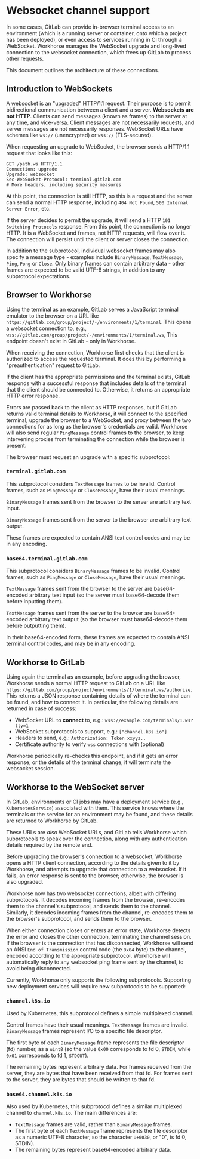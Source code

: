 # Websocket channel support

In some cases, GitLab can provide in-browser terminal access to an
environment (which is a running server or container, onto which a
project has been deployed), or even access to services running in CI
through a WebSocket. Workhorse manages the WebSocket upgrade and
long-lived connection to the websocket connection, which frees
up GitLab to process other requests.

This document outlines the architecture of these connections.

## Introduction to WebSockets

A websocket is an "upgraded" HTTP/1.1 request. Their purpose is to
permit bidirectional communication between a client and a server.
**Websockets are not HTTP**. Clients can send messages (known as
frames) to the server at any time, and vice-versa. Client messages
are not necessarily requests, and server messages are not necessarily
responses. WebSocket URLs have schemes like `ws://` (unencrypted) or
`wss://` (TLS-secured).

When requesting an upgrade to WebSocket, the browser sends a HTTP/1.1
request that looks like this:

```
GET /path.ws HTTP/1.1
Connection: upgrade
Upgrade: websocket
Sec-WebSocket-Protocol: terminal.gitlab.com
# More headers, including security measures
```

At this point, the connection is still HTTP, so this is a request and
the server can send a normal HTTP response, including `404 Not Found`,
`500 Internal Server Error`, etc.

If the server decides to permit the upgrade, it will send a HTTP
`101 Switching Protocols` response. From this point, the connection
is no longer HTTP. It is a WebSocket and frames, not HTTP requests,
will flow over it. The connection will persist until the client or
server closes the connection.

In addition to the subprotocol, individual websocket frames may
also specify a message type - examples include `BinaryMessage`,
`TextMessage`, `Ping`, `Pong` or `Close`. Only binary frames can
contain arbitrary data - other frames are expected to be valid
UTF-8 strings, in addition to any subprotocol expectations.

## Browser to Workhorse

Using the terminal as an example, GitLab serves a JavaScript terminal
emulator to the browser on a URL like
`https://gitlab.com/group/project/-/environments/1/terminal`.
This opens a websocket connection to, e.g.,
`wss://gitlab.com/group/project/-/environments/1/terminal.ws`,
This endpoint doesn't exist in GitLab - only in Workhorse.

When receiving the connection, Workhorse first checks that the
client is authorized to access the requested terminal. It does
this by performing a "preauthentication" request to GitLab.

If the client has the appropriate permissions and the terminal
exists, GitLab responds with a successful response that includes
details of the terminal that the client should be connected to.
Otherwise, it returns an appropriate HTTP error response.

Errors are passed back to the client as HTTP responses, but if
GitLab returns valid terminal details to Workhorse, it will
connect to the specified terminal, upgrade the browser to a
WebSocket, and proxy between the two connections for as long
as the browser's credentials are valid. Workhorse will also
send regular `PingMessage` control frames to the browser, to
keep intervening proxies from terminating the connection
while the browser is present.

The browser must request an upgrade with a specific subprotocol:

### `terminal.gitlab.com`

This subprotocol considers `TextMessage` frames to be invalid.
Control frames, such as `PingMessage` or `CloseMessage`, have
their usual meanings.

`BinaryMessage` frames sent from the browser to the server are
arbitrary text input.

`BinaryMessage` frames sent from the server to the browser are
arbitrary text output.

These frames are expected to contain ANSI text control codes
and may be in any encoding.

### `base64.terminal.gitlab.com`

This subprotocol considers `BinaryMessage` frames to be invalid.
Control frames, such as `PingMessage` or `CloseMessage`, have
their usual meanings.

`TextMessage` frames sent from the browser to the server are
base64-encoded arbitrary text input (so the server must
base64-decode them before inputting them).

`TextMessage` frames sent from the server to the browser are
base64-encoded arbitrary text output (so the browser must
base64-decode them before outputting them).

In their base64-encoded form, these frames are expected to
contain ANSI terminal control codes, and may be in any encoding.

## Workhorse to GitLab

Using again the terminal as an example, before upgrading the browser,
Workhorse sends a normal HTTP request to GitLab on a URL like
`https://gitlab.com/group/project/environments/1/terminal.ws/authorize`.
This returns a JSON response containing details of where the
terminal can be found, and how to connect it. In particular,
the following details are returned in case of success:

* WebSocket URL to **connect** to, e.g.: `wss://example.com/terminals/1.ws?tty=1`
* WebSocket subprotocols to support, e.g.: `["channel.k8s.io"]`
* Headers to send, e.g.: `Authorization: Token xxyyz..`
* Certificate authority to verify `wss` connections with (optional)

Workhorse periodically re-checks this endpoint, and if it gets an
error response, or the details of the terminal change, it will
terminate the websocket session.

## Workhorse to the WebSocket server

In GitLab, environments or CI jobs may have a deployment service (e.g.,
`KubernetesService`) associated with them. This service knows
where the terminals or the service for an environment may be found, and these
details are returned to Workhorse by GitLab.

These URLs are *also* WebSocket URLs, and GitLab tells Workhorse
which subprotocols to speak over the connection, along with any
authentication details required by the remote end.

Before upgrading the browser's connection to a websocket,
Workhorse opens a HTTP client connection, according to the
details given to it by Workhorse, and attempts to upgrade
that connection to a websocket. If it fails, an error
response is sent to the browser; otherwise, the browser is
also upgraded.

Workhorse now has two websocket connections, albeit with
differing subprotocols. It decodes incoming frames from the
browser, re-encodes them to the channel's subprotocol, and
sends them to the channel. Similarly, it decodes incoming
frames from the channel, re-encodes them to the browser's
subprotocol, and sends them to the browser.

When either connection closes or enters an error state,
Workhorse detects the error and closes the other connection,
terminating the channel session. If the browser is the
connection that has disconnected, Workhorse will send an ANSI
`End of Transmission` control code (the `0x04` byte) to the
channel, encoded according to the appropriate subprotocol.
Workhorse will automatically reply to any websocket ping frame
sent by the channel, to avoid being disconnected.

Currently, Workhorse only supports the following subprotocols.
Supporting new deployment services will require new subprotocols
to be supported:

### `channel.k8s.io`

Used by Kubernetes, this subprotocol defines a simple multiplexed
channel.

Control frames have their usual meanings. `TextMessage` frames are
invalid. `BinaryMessage` frames represent I/O to a specific file
descriptor.

The first byte of each `BinaryMessage` frame represents the file
descriptor (fd) number, as a `uint8` (so the value `0x00` corresponds
to fd 0, `STDIN`, while `0x01` corresponds to fd 1, `STDOUT`).

The remaining bytes represent arbitrary data. For frames received
from the server, they are bytes that have been received from that
fd. For frames sent to the server, they are bytes that should be
written to that fd.

### `base64.channel.k8s.io`

Also used by Kubernetes, this subprotocol defines a similar multiplexed
channel to `channel.k8s.io`. The main differences are:

* `TextMessage` frames are valid, rather than `BinaryMessage` frames.
* The first byte of each `TextMessage` frame represents the file
  descriptor as a numeric UTF-8 character, so the character `U+0030`,
  or "0", is fd 0, STDIN).
* The remaining bytes represent base64-encoded arbitrary data.

